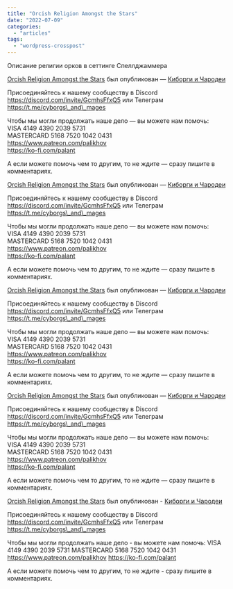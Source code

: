```yaml
---
title: "Orcish Religion Amongst the Stars"
date: "2022-07-09"
categories: 
  - "articles"
tags: 
  - "wordpress-crosspost"
---
```


Описание религии орков в сеттинге Спеллджаммера

[Orcish Religion Amongst the Stars](https://cyborgsandmages.com/2022/07/orcish-religion-amongst-the-stars/ "Оригинал статьи.") был опубликован — [Киборги и Чародеи](https://cyborgsandmages.com)

Присоединяйтесь к нашему сообществу в Discord https://discord.com/invite/GcmhsFfxQ5 или Телеграм https://t.me/cyborgs\_and\_mages

Чтобы мы могли продолжать наше дело — вы можете нам помочь:  
VISA 4149 4390 2039 5731  
MASTERCARD 5168 7520 1042 0431  
https://www.patreon.com/palikhov  
https://ko-fi.com/palant

А если можете помочь чем то другим, то не ждите — сразу пишите в комментариях.

[Orcish Religion Amongst the Stars](https://cyborgsandmages.com/2022/07/orcish-religion-amongst-the-stars-2/ "Оригинал статьи.") был опубликован — [Киборги и Чародеи](https://cyborgsandmages.com)

Присоединяйтесь к нашему сообществу в Discord https://discord.com/invite/GcmhsFfxQ5 или Телеграм https://t.me/cyborgs\_and\_mages

Чтобы мы могли продолжать наше дело — вы можете нам помочь:  
VISA 4149 4390 2039 5731  
MASTERCARD 5168 7520 1042 0431  
https://www.patreon.com/palikhov  
https://ko-fi.com/palant

А если можете помочь чем то другим, то не ждите — сразу пишите в комментариях.

[Orcish Religion Amongst the Stars](https://cyborgsandmages.com/2022/07/orcish-religion-amongst-the-stars-2-2/ "Оригинал статьи.") был опубликован — [Киборги и Чародеи](https://cyborgsandmages.com)

Присоединяйтесь к нашему сообществу в Discord https://discord.com/invite/GcmhsFfxQ5 или Телеграм https://t.me/cyborgs\_and\_mages

Чтобы мы могли продолжать наше дело — вы можете нам помочь:  
VISA 4149 4390 2039 5731  
MASTERCARD 5168 7520 1042 0431  
https://www.patreon.com/palikhov  
https://ko-fi.com/palant

А если можете помочь чем то другим, то не ждите — сразу пишите в комментариях.

[Orcish Religion Amongst the Stars](https://cyborgsandmages.com/2022/07/orcish-religion-amongst-the-stars-2-2-2/ "Оригинал статьи.") был опубликован — [Киборги и Чародеи](https://cyborgsandmages.com)

Присоединяйтесь к нашему сообществу в Discord https://discord.com/invite/GcmhsFfxQ5 или Телеграм https://t.me/cyborgs\_and\_mages

Чтобы мы могли продолжать наше дело — вы можете нам помочь:  
VISA 4149 4390 2039 5731  
MASTERCARD 5168 7520 1042 0431  
https://www.patreon.com/palikhov  
https://ko-fi.com/palant

А если можете помочь чем то другим, то не ждите — сразу пишите в комментариях.

[Orcish Religion Amongst the Stars](https://cyborgsandmages.com/2022/07/orcish-religion-amongst-the-stars-2-2-2-2/ "Оригинал статьи.") был опубликован - [Киборги и Чародеи](https://cyborgsandmages.com)

Присоединяйтесь к нашему сообществу в Discord https://discord.com/invite/GcmhsFfxQ5 или Телеграм https://t.me/cyborgs\_and\_mages

Чтобы мы могли продолжать наше дело - вы можете нам помочь: VISA 4149 4390 2039 5731 MASTERCARD 5168 7520 1042 0431 https://www.patreon.com/palikhov https://ko-fi.com/palant

А если можете помочь чем то другим, то не ждите - сразу пишите в комментариях.
